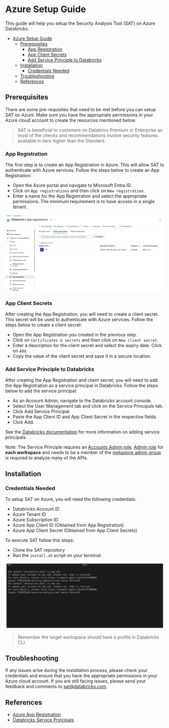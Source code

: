 # Azure Setup Guide

This guide will help you setup the Security Analysis Tool (SAT) on Azure Databricks.


- [Azure Setup Guide](#azure-setup-guide)
  - [Prerequisites](#prerequisites)
    - [App Registration](#app-registration)
    - [App Client Secrets](#app-client-secrets)
    - [Add Service Principle to Databricks](#add-service-principle-to-databricks)
  - [Installation](#installation)
    - [Credentials Needed](#credentials-needed)
  - [Troubleshooting](#troubleshooting)
  - [References](#references)

## Prerequisites

There are some pre-requisites that need to be met before you can setup SAT on Azure. Make sure you have the appropriate permissions in your Azure cloud account to create the resources mentioned below.

> SAT is beneficial to customers on Databrics Premium or Enterprise as most of the checks and recommendations involve security features available in tiers higher than the Standard.


### App Registration

The first step is to create an App Registration in Azure. This will allow SAT to authenticate with Azure services. Follow the steps below to create an App Registration:

* Open the Azure portal and navigate to Microsoft Entra ID.
* Click on `App registrations` and then click on `New registration`.
* Enter a name for the App Registration and select the appropriate permissions. The minimum requirement is to have access in a single tenant.

![alt text](../images/azure_app_reg.png)

### App Client Secrets

After creating the App Registration, you will need to create a client secret. This secret will be used to authenticate with Azure services. Follow the steps below to create a client secret:

* Open the App Registration you created in the previous step.
* Click on `Certificates & secrets` and then click on `New client secret`.
* Enter a description for the client secret and select the expiry date. Click on `Add`.
* Copy the value of the client secret and save it in a secure location.

### Add Service Principle to Databricks

After creating the App Registration and client secret, you will need to add the App Registration as a service principal in Databricks. Follow the steps below to add the service principal:

* As an Account Admin, navigate to the Databricks account console.
* Select the User Management tab and click on the Service Principals tab.
* Click Add Service Principal.
* Paste the App Client ID and App Client Secret in the respective fields.
* Click Add.

See the [Databricks documentation](https://learn.microsoft.com/en-us/azure/databricks/admin/users-groups/service-principals#--databricks-and-microsoft-entra-id-formerly-azure-active-directory-service-principals) for more information on adding service principals.

Note: The Service Principle requires an [Accounts Admin role](https://learn.microsoft.com/en-us/azure/databricks/admin/users-groups/service-principals#--assign-account-admin-roles-to-a-service-principal), [Admin role](https://learn.microsoft.com/en-us/azure/databricks/admin/users-groups/service-principals#assign-a-service-principal-to-a-workspace-using-the-account-console) for **each workspace** and needs to be a member of the [metastore admin group](https://learn.microsoft.com/en-us/azure/databricks/data-governance/unity-catalog/manage-privileges/admin-privileges#who-has-metastore-admin-privileges) is required to analyze many of the APIs.

## Installation

### Credentials Needed

To setup SAT on Azure, you will need the following credentials:
* Databricks Account ID
* Azure Tenant ID
* Azure Subscription ID
* Azure App Client ID (Obtained from App Registration)
* Azure App Client Secret (Obtained from App Client Secrets)

To execute SAT follow this steps:
- Clone the SAT repository
- Run the `install.sh` script on your terminal.

![](../gif/terminal-azure.gif)

> Remember the target workspace should have a profile in Databricks CLI

## Troubleshooting

If any issues arise during the installation process, please check your credentials and ensure that you have the appropriate permissions in your Azure cloud account. If you are still facing issues, please send your feedback and comments to sat@databricks.com. 

## References

* [Azure App Registration](https://docs.microsoft.com/en-us/azure/active-directory/develop/quickstart-register-app)
* [Databricks Service Principals](https://learn.microsoft.com/en-us/azure/databricks/admin/users-groups/service-principals#--databricks-and-microsoft-entra-id-formerly-azure-active-directory-service-principals)
